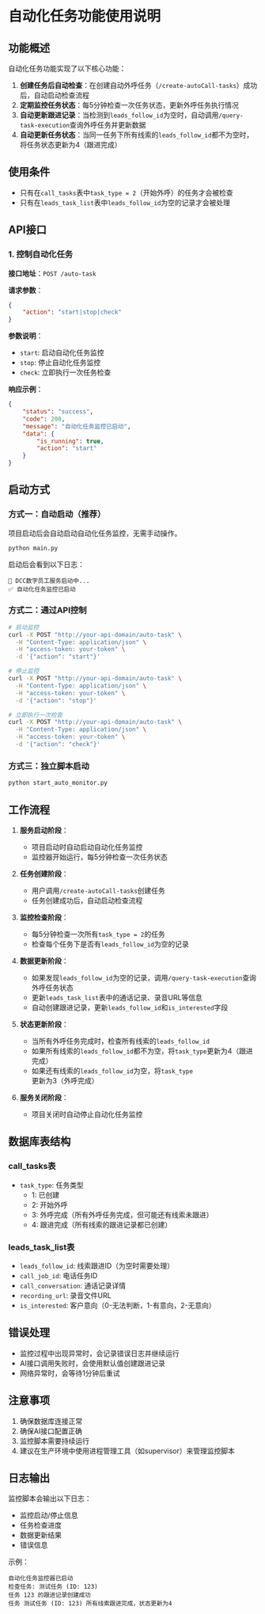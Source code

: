 # 自动化任务功能使用说明

## 功能概述

自动化任务功能实现了以下核心功能：

1. **创建任务后自动检查**：在创建自动外呼任务（`/create-autoCall-tasks`）成功后，自动启动检查流程
2. **定期监控任务状态**：每5分钟检查一次任务状态，更新外呼任务执行情况
3. **自动更新跟进记录**：当检测到`leads_follow_id`为空时，自动调用`/query-task-execution`查询外呼任务并更新数据
4. **自动更新任务状态**：当同一任务下所有线索的`leads_follow_id`都不为空时，将任务状态更新为4（跟进完成）

## 使用条件

- 只有在`call_tasks`表中`task_type = 2`（开始外呼）的任务才会被检查
- 只有在`leads_task_list`表中`leads_follow_id`为空的记录才会被处理

## API接口

### 1. 控制自动化任务

**接口地址**：`POST /auto-task`

**请求参数**：
```json
{
    "action": "start|stop|check"
}
```

**参数说明**：
- `start`: 启动自动化任务监控
- `stop`: 停止自动化任务监控  
- `check`: 立即执行一次任务检查

**响应示例**：
```json
{
    "status": "success",
    "code": 200,
    "message": "自动化任务监控已启动",
    "data": {
        "is_running": true,
        "action": "start"
    }
}
```

## 启动方式

### 方式一：自动启动（推荐）
项目启动后会自动启动自动化任务监控，无需手动操作。

```bash
python main.py
```

启动后会看到以下日志：
```
🚀 DCC数字员工服务启动中...
✅ 自动化任务监控已启动
```

### 方式二：通过API控制
```bash
# 启动监控
curl -X POST "http://your-api-domain/auto-task" \
  -H "Content-Type: application/json" \
  -H "access-token: your-token" \
  -d '{"action": "start"}'

# 停止监控
curl -X POST "http://your-api-domain/auto-task" \
  -H "Content-Type: application/json" \
  -H "access-token: your-token" \
  -d '{"action": "stop"}'

# 立即执行一次检查
curl -X POST "http://your-api-domain/auto-task" \
  -H "Content-Type: application/json" \
  -H "access-token: your-token" \
  -d '{"action": "check"}'
```

### 方式三：独立脚本启动
```bash
python start_auto_monitor.py
```

## 工作流程

1. **服务启动阶段**：
   - 项目启动时自动启动自动化任务监控
   - 监控器开始运行，每5分钟检查一次任务状态

2. **任务创建阶段**：
   - 用户调用`/create-autoCall-tasks`创建任务
   - 任务创建成功后，自动启动检查流程

3. **监控检查阶段**：
   - 每5分钟检查一次所有`task_type = 2`的任务
   - 检查每个任务下是否有`leads_follow_id`为空的记录

4. **数据更新阶段**：
   - 如果发现`leads_follow_id`为空的记录，调用`/query-task-execution`查询外呼任务状态
   - 更新`leads_task_list`表中的通话记录、录音URL等信息
   - 自动创建跟进记录，更新`leads_follow_id`和`is_interested`字段

5. **状态更新阶段**：
   - 当所有外呼任务完成时，检查所有线索的`leads_follow_id`
   - 如果所有线索的`leads_follow_id`都不为空，将`task_type`更新为4（跟进完成）
   - 如果还有线索的`leads_follow_id`为空，将`task_type`更新为3（外呼完成）

6. **服务关闭阶段**：
   - 项目关闭时自动停止自动化任务监控

## 数据库表结构

### call_tasks表
- `task_type`: 任务类型
  - 1: 已创建
  - 2: 开始外呼
  - 3: 外呼完成（所有外呼任务完成，但可能还有线索未跟进）
  - 4: 跟进完成（所有线索的跟进记录都已创建）

### leads_task_list表
- `leads_follow_id`: 线索跟进ID（为空时需要处理）
- `call_job_id`: 电话任务ID
- `call_conversation`: 通话记录详情
- `recording_url`: 录音文件URL
- `is_interested`: 客户意向（0-无法判断，1-有意向，2-无意向）

## 错误处理

- 监控过程中出现异常时，会记录错误日志并继续运行
- AI接口调用失败时，会使用默认值创建跟进记录
- 网络异常时，会等待1分钟后重试

## 注意事项

1. 确保数据库连接正常
2. 确保AI接口配置正确
3. 监控脚本需要持续运行
4. 建议在生产环境中使用进程管理工具（如supervisor）来管理监控脚本

## 日志输出

监控脚本会输出以下日志：
- 监控启动/停止信息
- 任务检查进度
- 数据更新结果
- 错误信息

示例：
```
自动化任务监控器已启动
检查任务: 测试任务 (ID: 123)
任务 123 的跟进记录创建成功
任务 测试任务 (ID: 123) 所有线索跟进完成，状态更新为4
``` 